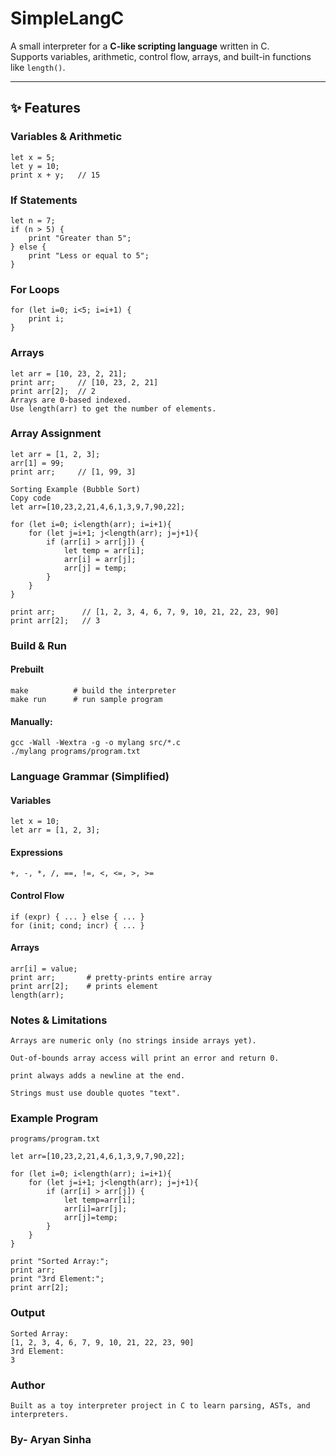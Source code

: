 # SimpleLangC

A small interpreter for a **C-like scripting language** written in C.  
Supports variables, arithmetic, control flow, arrays, and built-in functions like `length()`.

---

## ✨ Features

### Variables & Arithmetic
```text
let x = 5;
let y = 10;
print x + y;   // 15
```
### If Statements
```text
let n = 7;
if (n > 5) {
    print "Greater than 5";
} else {
    print "Less or equal to 5";
}
```

### For Loops
```text
for (let i=0; i<5; i=i+1) {
    print i;
}
```

### Arrays
```text
let arr = [10, 23, 2, 21];
print arr;     // [10, 23, 2, 21]
print arr[2];  // 2
Arrays are 0-based indexed.
Use length(arr) to get the number of elements.
```
### Array Assignment
```text
let arr = [1, 2, 3];
arr[1] = 99;
print arr;     // [1, 99, 3]

Sorting Example (Bubble Sort)
Copy code
let arr=[10,23,2,21,4,6,1,3,9,7,90,22];

for (let i=0; i<length(arr); i=i+1){
    for (let j=i+1; j<length(arr); j=j+1){
        if (arr[i] > arr[j]) {
            let temp = arr[i];
            arr[i] = arr[j];
            arr[j] = temp;
        }
    }
}

print arr;      // [1, 2, 3, 4, 6, 7, 9, 10, 21, 22, 23, 90]
print arr[2];   // 3
```
### Build & Run

#### Prebuilt
```text
make          # build the interpreter
make run      # run sample program
```
#### Manually:
```text
gcc -Wall -Wextra -g -o mylang src/*.c
./mylang programs/program.txt
```
### Language Grammar (Simplified)
#### Variables
```text
let x = 10;
let arr = [1, 2, 3];
```
#### Expressions
```text
+, -, *, /, ==, !=, <, <=, >, >=
```
#### Control Flow
```text
if (expr) { ... } else { ... }
for (init; cond; incr) { ... }
```
#### Arrays
```text
arr[i] = value;
print arr;       # pretty-prints entire array
print arr[2];    # prints element
length(arr);
```

### Notes & Limitations
```text
Arrays are numeric only (no strings inside arrays yet).

Out-of-bounds array access will print an error and return 0.

print always adds a newline at the end.

Strings must use double quotes "text".
```

### Example Program
```text
programs/program.txt

let arr=[10,23,2,21,4,6,1,3,9,7,90,22];

for (let i=0; i<length(arr); i=i+1){
    for (let j=i+1; j<length(arr); j=j+1){
        if (arr[i] > arr[j]) {
            let temp=arr[i];
            arr[i]=arr[j];
            arr[j]=temp;
        }
    }
}

print "Sorted Array:";
print arr;
print "3rd Element:";
print arr[2];
```
### Output
```text
Sorted Array:
[1, 2, 3, 4, 6, 7, 9, 10, 21, 22, 23, 90]
3rd Element:
3
```
### Author
```text
Built as a toy interpreter project in C to learn parsing, ASTs, and interpreters.
```
### By- Aryan Sinha
